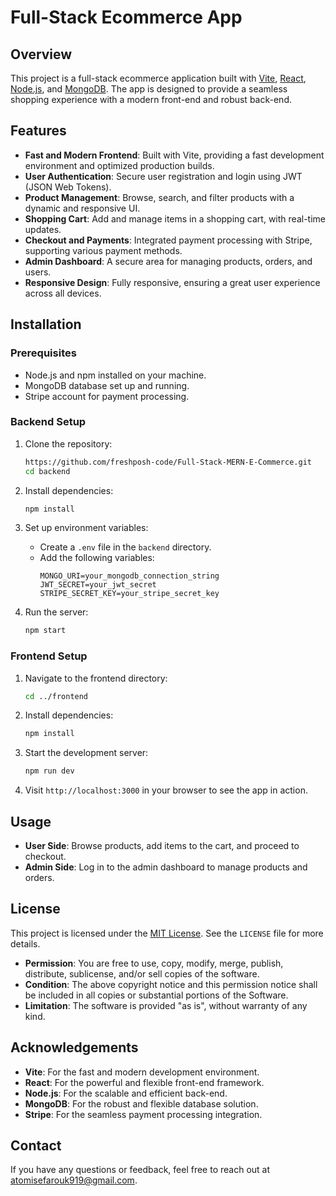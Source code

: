 # Full-Stack Ecommerce App

## Overview

This project is a full-stack ecommerce application built with [Vite](https://vitejs.dev/), [React](https://reactjs.org/), [Node.js](https://nodejs.org/), and [MongoDB](https://www.mongodb.com/). The app is designed to provide a seamless shopping experience with a modern front-end and robust back-end.

## Features

- **Fast and Modern Frontend**: Built with Vite, providing a fast development environment and optimized production builds.
- **User Authentication**: Secure user registration and login using JWT (JSON Web Tokens).
- **Product Management**: Browse, search, and filter products with a dynamic and responsive UI.
- **Shopping Cart**: Add and manage items in a shopping cart, with real-time updates.
- **Checkout and Payments**: Integrated payment processing with Stripe, supporting various payment methods.
- **Admin Dashboard**: A secure area for managing products, orders, and users.
- **Responsive Design**: Fully responsive, ensuring a great user experience across all devices.

## Installation

### Prerequisites

- Node.js and npm installed on your machine.
- MongoDB database set up and running.
- Stripe account for payment processing.

### Backend Setup

1. Clone the repository:
    ```bash
    https://github.com/freshposh-code/Full-Stack-MERN-E-Commerce.git
    cd backend
    ```

2. Install dependencies:
    ```bash
    npm install
    ```

3. Set up environment variables:
    - Create a `.env` file in the `backend` directory.
    - Add the following variables:
      ```plaintext
      MONGO_URI=your_mongodb_connection_string
      JWT_SECRET=your_jwt_secret
      STRIPE_SECRET_KEY=your_stripe_secret_key
      ```

4. Run the server:
    ```bash
    npm start
    ```

### Frontend Setup

1. Navigate to the frontend directory:
    ```bash
    cd ../frontend
    ```

2. Install dependencies:
    ```bash
    npm install
    ```

3. Start the development server:
    ```bash
    npm run dev
    ```

4. Visit `http://localhost:3000` in your browser to see the app in action.

## Usage

- **User Side**: Browse products, add items to the cart, and proceed to checkout.
- **Admin Side**: Log in to the admin dashboard to manage products and orders.

## License

This project is licensed under the [MIT License](https://opensource.org/licenses/MIT). See the `LICENSE` file for more details.

- **Permission**: You are free to use, copy, modify, merge, publish, distribute, sublicense, and/or sell copies of the software.
- **Condition**: The above copyright notice and this permission notice shall be included in all copies or substantial portions of the Software.
- **Limitation**: The software is provided "as is", without warranty of any kind.

## Acknowledgements

- **Vite**: For the fast and modern development environment.
- **React**: For the powerful and flexible front-end framework.
- **Node.js**: For the scalable and efficient back-end.
- **MongoDB**: For the robust and flexible database solution.
- **Stripe**: For the seamless payment processing integration.

## Contact

If you have any questions or feedback, feel free to reach out at [atomisefarouk919@gmail.com](mailto:atomisefarouk919@gmail.com).

